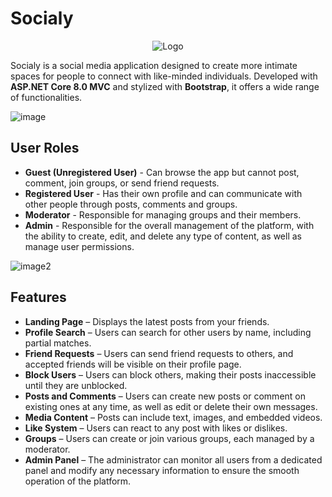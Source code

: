 # Socialy

<div align="center">
  <img src="https://i.imgur.com/CfLXE3U.png" alt="Logo">
</div>


Socialy is a social media application designed to create more intimate spaces for people to connect with like-minded individuals. Developed with **ASP.NET Core 8.0 MVC** and stylized with **Bootstrap**, it offers a wide range of functionalities.

![image](https://i.imgur.com/s5SttXW.png)

## User Roles

- **Guest (Unregistered User)** - Can browse the app but cannot post, comment, join groups, or send friend requests.
- **Registered User** - Has their own profile and can communicate with other people through posts, comments and groups.
- **Moderator** - Responsible for managing groups and their members.
- **Admin** - Responsible for the overall management of the platform, with the ability to create, edit, and delete any type of content, as well as manage user permissions.

![image2](https://i.imgur.com/Ku6POWw.png)

## Features  

- **Landing Page** – Displays the latest posts from your friends.  
- **Profile Search** – Users can search for other users by name, including partial matches.  
- **Friend Requests** – Users can send friend requests to others, and accepted friends will be visible on their profile page.  
- **Block Users** – Users can block others, making their posts inaccessible until they are unblocked.  
- **Posts and Comments** – Users can create new posts or comment on existing ones at any time, as well as edit or delete their own messages.  
- **Media Content** – Posts can include text, images, and embedded videos.  
- **Like System** – Users can react to any post with likes or dislikes.  
- **Groups** – Users can create or join various groups, each managed by a moderator.  
- **Admin Panel** – The administrator can monitor all users from a dedicated panel and modify any necessary information to ensure the smooth operation of the platform.
